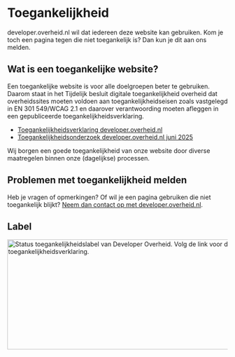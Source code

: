 # Toegankelijkheid

developer.overheid.nl wil dat iedereen deze website kan gebruiken. Kom je toch
een pagina tegen die niet toegankelijk is? Dan kun je dit aan ons melden.

## Wat is een toegankelijke website?

Een toegankelijke website is voor alle doelgroepen beter te gebruiken. Daarom
staat in het Tijdelijk besluit digitale toegankelijkheid overheid dat
overheidssites moeten voldoen aan toegankelijkheidseisen zoals vastgelegd in EN
301 549/WCAG 2.1 en daarover verantwoording moeten afleggen in een gepubliceerde
toegankelijkheidsverklaring.

- [Toegankelijkheidsverklaring developer.overheid.nl](https://www.toegankelijkheidsverklaring.nl/register/17963)
- [Toegankelijkheidsonderzoek developer.overheid.nl juni 2025](https://toegankelijkheidsrapport.frameless.io/rapport/developer.overheid.nl-2025-06-26)

Wij borgen een goede toegankelijkheid van onze website door diverse maatregelen
binnen onze (dagelijkse) processen.

## Problemen met toegankelijkheid melden

Heb je vragen of opmerkingen? Of wil je een pagina gebruiken die niet
toegankelijk blijkt? [Neem dan contact op met developer.overheid.nl](./contact).

## Label

<a href="https://www.toegankelijkheidsverklaring.nl/register/17963"><img src="https://www.toegankelijkheidsverklaring.nl/files/verklaring/label/5125de74a794731d7a2003d4f61074e6.17963.svg?1746542852" alt="Status toegankelijkheidslabel van Developer Overheid. Volg de link voor de volledige toegankelijkheidsverklaring." width="692" height="251" /></a>
